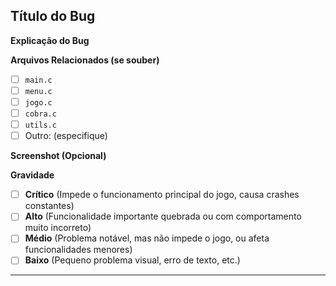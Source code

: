 ## Título do Bug

**Explicação do Bug**

**Arquivos Relacionados (se souber)**

* [ ] `main.c`
* [ ] `menu.c`
* [ ] `jogo.c`
* [ ] `cobra.c`
* [ ] `utils.c`
* [ ] Outro: (especifique)

**Screenshot (Opcional)**

**Gravidade**

* [ ] **Crítico** (Impede o funcionamento principal do jogo, causa crashes constantes)
* [ ] **Alto** (Funcionalidade importante quebrada ou com comportamento muito incorreto)
* [ ] **Médio** (Problema notável, mas não impede o jogo, ou afeta funcionalidades menores)
* [ ] **Baixo** (Pequeno problema visual, erro de texto, etc.)

---